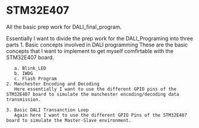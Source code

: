 # STM32E407
All the basic prep work for DALI_final_program. 

Essentially I want to divide the prep work for the DALI_Programing into three parts 
    1. Basic concepts involved in DALI programming
       These are the basic concepts that I want to implement to get myself comfirtable with the STM32E407 board.
       
       a. Blink_LED
       b. IWDG
       c. Flash Program
    2. Manchester Encoding and Decoding
       Here essentially I want to use the different GPIO pins of the STM32E407 board to simulate the manchester encoding/decoding data transmission.
       
    3. Basic DALI Transanction Loop
       Again here I want to use the different GPIO Pins of the STM32E407 board to simulate the Master-Slave environment.
